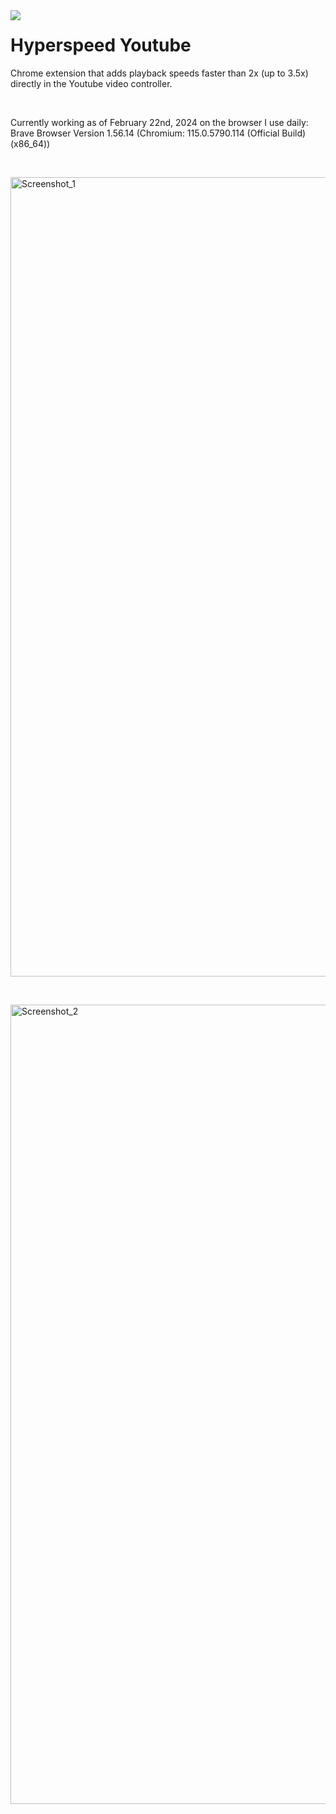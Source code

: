 <img align="left" src="https://github.com/blessingogunyinka/hyperspeed-youtube/assets/15864404/7180a127-527c-4dab-9487-6461552df2ab">

# Hyperspeed Youtube
Chrome extension that adds playback speeds faster than 2x (up to 3.5x) directly in the Youtube video controller.

&nbsp;
&nbsp;

Currently working as of February 22nd, 2024 on the browser I use daily: Brave Browser Version 1.56.14 (Chromium: 115.0.5790.114 (Official Build) (x86_64))

&nbsp;
&nbsp;

<img width="1279" alt="Screenshot_1" src="https://github.com/blessingogunyinka/hyperspeed-youtube/assets/15864404/ced8eac6-10af-47ce-af70-dbc8e0dd71a6">

&nbsp;
&nbsp;

<img width="1279" alt="Screenshot_2" src="https://github.com/blessingogunyinka/hyperspeed-youtube/assets/15864404/68f8284f-b394-44f4-89d3-b3b2367153c9">

